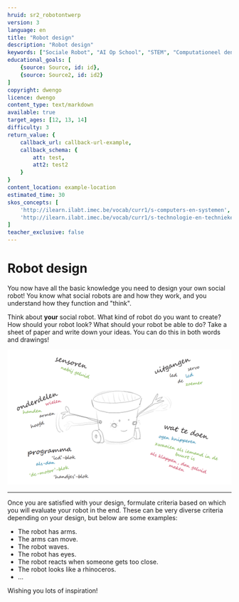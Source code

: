 ```yaml
---
hruid: sr2_robotontwerp
version: 3
language: en
title: "Robot design"
description: "Robot design"
keywords: ["Sociale Robot", "AI Op School", "STEM", "Computationeel denken", "Grafisch programmeren"]
educational_goals: [
    {source: Source, id: id}, 
    {source: Source2, id: id2}
]
copyright: dwengo
licence: dwengo
content_type: text/markdown
available: true
target_ages: [12, 13, 14]
difficulty: 3
return_value: {
    callback_url: callback-url-example,
    callback_schema: {
        att: test,
        att2: test2
    }
}
content_location: example-location
estimated_time: 30
skos_concepts: [
    'http://ilearn.ilabt.imec.be/vocab/curr1/s-computers-en-systemen', 
    'http://ilearn.ilabt.imec.be/vocab/curr1/s-technologie-en-technieken'
]
teacher_exclusive: false
---
```

# Robot design

You now have all the basic knowledge you need to design your own social robot! You know what social robots are and how they work, and you understand how they function and "think".

Think about **your** social robot. What kind of robot do you want to create? How should your robot look? What should your robot be able to do?
Take a sheet of paper and write down your ideas. You can do this in both words and drawings!

![](embed/brainstorm.png "Brainstorm")

---

Once you are satisfied with your design, formulate criteria based on which you will evaluate your robot in the end. These can be very diverse criteria depending on your design, but below are some examples:

- The robot has arms.
- The arms can move.
- The robot waves.
- The robot has eyes.
- The robot reacts when someone gets too close.
- The robot looks like a rhinoceros.
- ...

Wishing you lots of inspiration!